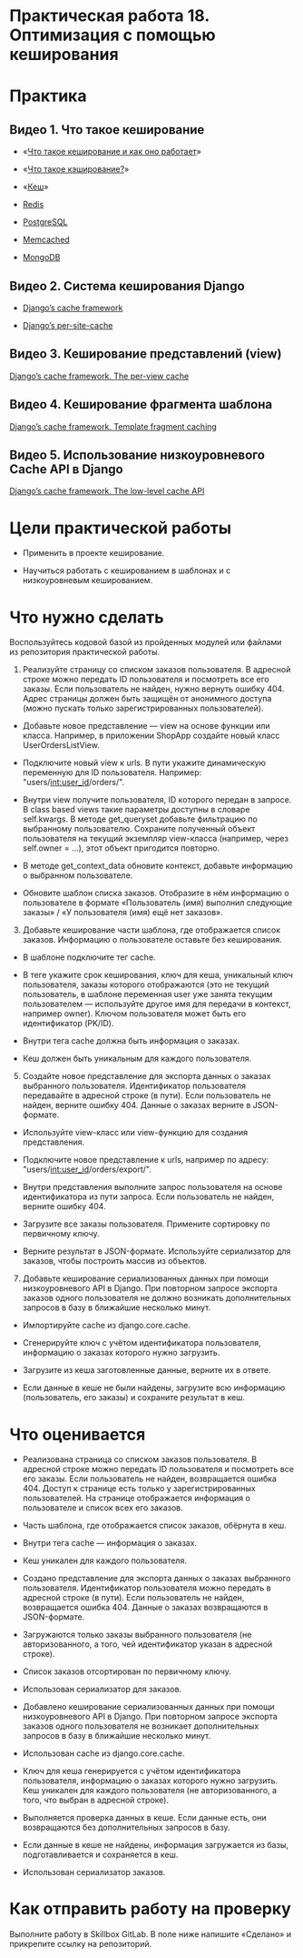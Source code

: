# Практическая работа 18. Оптимизация с помощью кеширования

  

# Практика 

## Видео 1. Что такое кеширование

- «[Что такое кеширование и как оно работает](https://aws.amazon.com/ru/caching/)»
    
- «[Что такое кэширование?](https://azure.microsoft.com/ru-ru/resources/cloud-computing-dictionary/what-is-caching/)»
    
- «[Кеш](https://ru.wikipedia.org/wiki/%D0%9A%D1%8D%D1%88)»
    
- [Redis](https://redis.io/)
    
- [PostgreSQL](https://www.postgresql.org/)
    
- [Memcached](https://memcached.org/)
    
- [MongoDB](https://www.mongodb.com/)
    

## Видео 2. Система кеширования Django

- [Django’s cache framework](https://docs.djangoproject.com/en/4.2/topics/cache/)
    
- [Django’s per-site-cache](https://docs.djangoproject.com/en/4.2/topics/cache/#the-per-site-cache) 
    

## Видео 3. Кеширование представлений (view)

[Django’s cache framework. The per-view cache](https://docs.djangoproject.com/en/4.2/topics/cache/#the-per-view-cache) 

## Видео 4. Кеширование фрагмента шаблона

[Django’s cache framework. Template fragment caching](https://docs.djangoproject.com/en/4.2/topics/cache/#template-fragment-caching) 

## Видео 5. Использование низкоуровневого Cache API в Django

[Django’s cache framework. The low-level cache API](https://docs.djangoproject.com/en/4.2/topics/cache/#the-low-level-cache-api) 

  

# Цели практической работы

- Применить в проекте кеширование. 
    
- Научиться работать с кешированием в шаблонах и с низкоуровневым кешированием.
    

# Что нужно сделать

Воспользуйтесь кодовой базой из пройденных модулей или файлами из репозитория практической работы.

  

1. Реализуйте страницу со списком заказов пользователя. В адресной строке можно передать ID пользователя и посмотреть все его заказы. Если пользователь не найден, нужно вернуть ошибку 404. Адрес страницы должен быть защищён от анонимного доступа (можно пускать только зарегистрированных пользователей).
    

- Добавьте новое представление — view на основе функции или класса. Например, в приложении ShopApp создайте новый класс UserOrdersListView.
    
- Подключите новый view к urls. В пути укажите динамическую переменную для ID пользователя. Например: "users/<int:user_id>/orders/".
    
- Внутри view получите пользователя, ID которого передан в запросе. В class based views такие параметры доступны в словаре self.kwargs. В методе get_queryset добавьте фильтрацию по выбранному пользователю. Сохраните полученный объект пользователя на текущий экземпляр view-класса (например, через self.owner = ...), этот объект пригодится повторно.
    
- В методе get_context_data обновите контекст, добавьте информацию о выбранном пользователе.
    
- Обновите шаблон списка заказов. Отобразите в нём информацию о пользователе в формате «Пользователь (имя) выполнил следующие заказы» / «У пользователя (имя) ещё нет заказов».
    

3. Добавьте кеширование части шаблона, где отображается список заказов. Информацию о пользователе оставьте без кеширования.
    

- В шаблоне подключите тег cache.
    
- В теге укажите срок кеширования, ключ для кеша, уникальный ключ пользователя, заказы которого отображаются (это не текущий пользователь, в шаблоне переменная user уже занята текущим пользователем — используйте другое имя для передачи в контекст, например owner). Ключом пользователя может быть его идентификатор (PK/ID).
    
- Внутри тега cache должна быть информация о заказах.
    
- Кеш должен быть уникальным для каждого пользователя.
    

5. Создайте новое представление для экспорта данных о заказах выбранного пользователя. Идентификатор пользователя передавайте в адресной строке (в пути). Если пользователь не найден, верните ошибку 404. Данные о заказах верните в JSON-формате.
    

- Используйте view-класс или view-функцию для создания представления.
    
- Подключите новое представление к urls, например по адресу: "users/<int:user_id>/orders/export/".
    
- Внутри представления выполните запрос пользователя на основе идентификатора из пути запроса. Если пользователь не найден, верните ошибку 404.
    
- Загрузите все заказы пользователя. Примените сортировку по первичному ключу.
    
- Верните результат в JSON-формате. Используйте сериализатор для заказов, чтобы построить массив из объектов.
    

7. Добавьте кеширование сериализованных данных при помощи низкоуровневого API в Django. При повторном запросе экспорта заказов одного пользователя не должно возникать дополнительных запросов в базу в ближайшие несколько минут.
    

- Импортируйте cache из django.core.cache.
    
- Сгенерируйте ключ с учётом идентификатора пользователя, информацию о заказах которого нужно загрузить.
    
- Загрузите из кеша заготовленные данные, верните их в ответе.
    
- Если данные в кеше не были найдены, загрузите всю информацию (пользователь, его заказы) и сохраните результат в кеш.
    

# Что оценивается 

- Реализована страница со списком заказов пользователя. В адресной строке можно передать ID пользователя и посмотреть все его заказы. Если пользователь не найден, возвращается ошибка 404. Доступ к странице есть только у зарегистрированных пользователей. На странице отображается информация о пользователе и список всех его заказов.
    
- Часть шаблона, где отображается список заказов, обёрнута в кеш.
    

- Внутри тега cache — информация о заказах.
    
- Кеш уникален для каждого пользователя.
    

- Создано представление для экспорта данных о заказах выбранного пользователя. Идентификатор пользователя можно передать в адресной строке (в пути). Если пользователь не найден, возвращается ошибка 404. Данные о заказах возвращаются в JSON-формате.
    

- Загружаются только заказы выбранного пользователя (не авторизованного, а того, чей идентификатор указан в адресной строке).
    
- Список заказов отсортирован по первичному ключу.
    
- Использован сериализатор для заказов.
    

- Добавлено кеширование сериализованных данных при помощи низкоуровневого API в Django. При повторном запросе экспорта заказов одного пользователя не возникает дополнительных запросов в базу в ближайшие несколько минут.
    

- Использован cache из django.core.cache.
    
- Ключ для кеша генерируется с учётом идентификатора пользователя, информацию о заказах которого нужно загрузить. Кеш уникален для каждого пользователя (не авторизованного, а того, что выбран в адресной строке).
    
- Выполняется проверка данных в кеше. Если данные есть, они возвращаются без дополнительных запросов в базу.
    
- Если данные в кеше не найдены, информация загружается из базы, подготавливается и сохраняется в кеш.
    
- Использован сериализатор заказов.
    

# Как отправить работу на проверку

Выполните работу в Skillbox GitLab. В поле ниже напишите «Сделано» и прикрепите ссылку на репозиторий.
